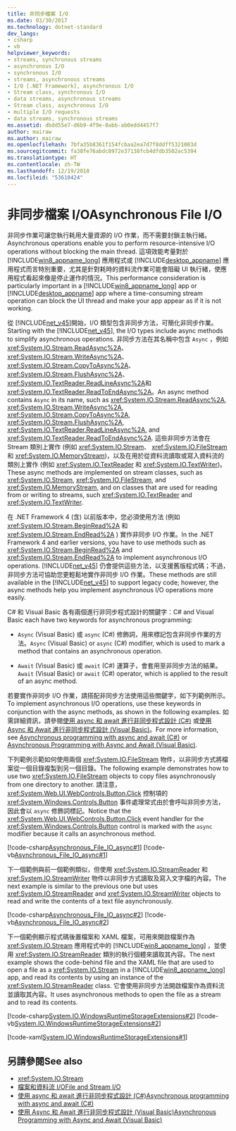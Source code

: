 ```yaml
---
title: 非同步檔案 I/O
ms.date: 03/30/2017
ms.technology: dotnet-standard
dev_langs:
- csharp
- vb
helpviewer_keywords:
- streams, synchronous streams
- asynchronous I/O
- synchronous I/O
- streams, asynchronous streams
- I/O [.NET Framework], asynchronous I/O
- Stream class, synchronous I/O
- data streams, asynchronous streams
- Stream class, asynchronous I/O
- multiple I/O requests
- data streams, synchronous streams
ms.assetid: dbdd55e7-d6b9-4f9e-8abb-ab0edd4457f7
author: mairaw
ms.author: mairaw
ms.openlocfilehash: 7bfa35b8361f154fcbaa2ea7d7f8ddff5321003d
ms.sourcegitcommit: fa38fe76abdc8972e37138fcb4dfdb3502ac5394
ms.translationtype: HT
ms.contentlocale: zh-TW
ms.lasthandoff: 12/19/2018
ms.locfileid: "53610424"
---
```

# <a name="asynchronous-file-io"></a><span data-ttu-id="738bf-102">非同步檔案 I/O</span><span class="sxs-lookup"><span data-stu-id="738bf-102">Asynchronous File I/O</span></span>

<span data-ttu-id="738bf-103">非同步作業可讓您執行耗用大量資源的 I/O 作業，而不需要封鎖主執行緒。</span><span class="sxs-lookup"><span data-stu-id="738bf-103">Asynchronous operations enable you to perform resource-intensive I/O operations without blocking the main thread.</span></span> <span data-ttu-id="738bf-104">這項效能考量對於 [!INCLUDE[win8_appname_long](../../../includes/win8-appname-long-md.md)] 應用程式或 [!INCLUDE[desktop_appname](../../../includes/desktop-appname-md.md)] 應用程式而言特別重要，尤其是針對耗時的資料流作業可能會阻礙 UI 執行緒，使應用程式看起來像是停止運作的情況。</span><span class="sxs-lookup"><span data-stu-id="738bf-104">This performance consideration is particularly important in a [!INCLUDE[win8_appname_long](../../../includes/win8-appname-long-md.md)] app or [!INCLUDE[desktop_appname](../../../includes/desktop-appname-md.md)] app where a time-consuming stream operation can block the UI thread and make your app appear as if it is not working.</span></span>

<span data-ttu-id="738bf-105">從 [!INCLUDE[net_v45](../../../includes/net-v45-md.md)]開始，I/O 類型包含非同步方法，可簡化非同步作業。</span><span class="sxs-lookup"><span data-stu-id="738bf-105">Starting with the [!INCLUDE[net_v45](../../../includes/net-v45-md.md)], the I/O types include async methods to simplify asynchronous operations.</span></span> <span data-ttu-id="738bf-106">非同步方法在其名稱中包含 `Async` ，例如 <xref:System.IO.Stream.ReadAsync%2A>、 <xref:System.IO.Stream.WriteAsync%2A>、 <xref:System.IO.Stream.CopyToAsync%2A>、 <xref:System.IO.Stream.FlushAsync%2A>、 <xref:System.IO.TextReader.ReadLineAsync%2A>和 <xref:System.IO.TextReader.ReadToEndAsync%2A>。</span><span class="sxs-lookup"><span data-stu-id="738bf-106">An async method contains `Async` in its name, such as <xref:System.IO.Stream.ReadAsync%2A>, <xref:System.IO.Stream.WriteAsync%2A>, <xref:System.IO.Stream.CopyToAsync%2A>, <xref:System.IO.Stream.FlushAsync%2A>, <xref:System.IO.TextReader.ReadLineAsync%2A>, and <xref:System.IO.TextReader.ReadToEndAsync%2A>.</span></span> <span data-ttu-id="738bf-107">這些非同步方法會在 Stream 類別上實作 (例如 <xref:System.IO.Stream>、 <xref:System.IO.FileStream>和 <xref:System.IO.MemoryStream>)，以及在用於從資料流讀取或寫入資料流的類別上實作 (例如 <xref:System.IO.TextReader> 和 <xref:System.IO.TextWriter>)。</span><span class="sxs-lookup"><span data-stu-id="738bf-107">These async methods are implemented on stream classes, such as <xref:System.IO.Stream>, <xref:System.IO.FileStream>, and <xref:System.IO.MemoryStream>, and on classes that are used for reading from or writing to streams, such <xref:System.IO.TextReader> and <xref:System.IO.TextWriter>.</span></span>

<span data-ttu-id="738bf-108">在 .NET Framework 4 (含) 以前版本中，您必須使用方法 (例如 <xref:System.IO.Stream.BeginRead%2A> 和 <xref:System.IO.Stream.EndRead%2A> ) 實作非同步 I/O 作業。</span><span class="sxs-lookup"><span data-stu-id="738bf-108">In the .NET Framework 4 and earlier versions, you have to use methods such as <xref:System.IO.Stream.BeginRead%2A> and <xref:System.IO.Stream.EndRead%2A> to implement asynchronous I/O operations.</span></span> <span data-ttu-id="738bf-109">[!INCLUDE[net_v45](../../../includes/net-v45-md.md)] 仍會提供這些方法，以支援舊版程式碼；不過，非同步方法可協助您更輕鬆地實作非同步 I/O 作業。</span><span class="sxs-lookup"><span data-stu-id="738bf-109">These methods are still available in the [!INCLUDE[net_v45](../../../includes/net-v45-md.md)] to support legacy code; however, the async methods help you implement asynchronous I/O operations more easily.</span></span>

<span data-ttu-id="738bf-110">C# 和 Visual Basic 各有兩個進行非同步程式設計的關鍵字：</span><span class="sxs-lookup"><span data-stu-id="738bf-110">C# and Visual Basic each have two keywords for asynchronous programming:</span></span>

- <span data-ttu-id="738bf-111">`Async` (Visual Basic) 或 `async` (C#) 修飾詞，用來標記包含非同步作業的方法。</span><span class="sxs-lookup"><span data-stu-id="738bf-111">`Async` (Visual Basic) or `async` (C#) modifier, which is used to mark a method that contains an asynchronous operation.</span></span>

- <span data-ttu-id="738bf-112">`Await` (Visual Basic) 或 `await` (C#) 運算子，會套用至非同步方法的結果。</span><span class="sxs-lookup"><span data-stu-id="738bf-112">`Await` (Visual Basic) or `await` (C#) operator, which is applied to the result of an async method.</span></span>

<span data-ttu-id="738bf-113">若要實作非同步 I/O 作業，請搭配非同步方法使用這些關鍵字，如下列範例所示。</span><span class="sxs-lookup"><span data-stu-id="738bf-113">To implement asynchronous I/O operations, use these keywords in conjunction with the async methods, as shown in the following examples.</span></span> <span data-ttu-id="738bf-114">如需詳細資訊，請參閱[使用 async 和 await 進行非同步程式設計 (C#)](../../csharp/programming-guide/concepts/async/index.md) 或[使用 Async 和 Await 進行非同步程式設計 (Visual Basic)](../../visual-basic/programming-guide/concepts/async/index.md)。</span><span class="sxs-lookup"><span data-stu-id="738bf-114">For more information, see [Asynchronous programming with async and await (C#)](../../csharp/programming-guide/concepts/async/index.md) or [Asynchronous Programming with Async and Await (Visual Basic)](../../visual-basic/programming-guide/concepts/async/index.md).</span></span>

<span data-ttu-id="738bf-115">下列範例示範如何使用兩個 <xref:System.IO.FileStream> 物件，以非同步方式將檔案從一個目錄複製到另一個目錄。</span><span class="sxs-lookup"><span data-stu-id="738bf-115">The following example demonstrates how to use two <xref:System.IO.FileStream> objects to copy files asynchronously from one directory to another.</span></span> <span data-ttu-id="738bf-116">請注意， <xref:System.Web.UI.WebControls.Button.Click> 控制項的 <xref:System.Windows.Controls.Button> 事件處理常式由於會呼叫非同步方法，因此會以 `async` 修飾詞標記。</span><span class="sxs-lookup"><span data-stu-id="738bf-116">Notice that the <xref:System.Web.UI.WebControls.Button.Click> event handler for the <xref:System.Windows.Controls.Button> control is marked with the `async` modifier because it calls an asynchronous method.</span></span>

[!code-csharp[Asynchronous_File_IO_async#1](../../../samples/snippets/csharp/VS_Snippets_CLR/Asynchronous_File_IO_async/cs/example.cs#1)]
[!code-vb[Asynchronous_File_IO_async#1](../../../samples/snippets/visualbasic/VS_Snippets_CLR/Asynchronous_File_IO_async/vb/example.vb#1)]

<span data-ttu-id="738bf-117">下一個範例與前一個範例類似，但使用 <xref:System.IO.StreamReader> 和 <xref:System.IO.StreamWriter> 物件以非同步方式讀取及寫入文字檔的內容。</span><span class="sxs-lookup"><span data-stu-id="738bf-117">The next example is similar to the previous one but uses <xref:System.IO.StreamReader> and <xref:System.IO.StreamWriter> objects to read and write the contents of a text file asynchronously.</span></span>

[!code-csharp[Asynchronous_File_IO_async#2](../../../samples/snippets/csharp/VS_Snippets_CLR/Asynchronous_File_IO_async/cs/example2.cs#2)]
[!code-vb[Asynchronous_File_IO_async#2](../../../samples/snippets/visualbasic/VS_Snippets_CLR/Asynchronous_File_IO_async/vb/example2.vb#2)]

<span data-ttu-id="738bf-118">下一個範例顯示程式碼後置檔案和 XAML 檔案，可用來開啟檔案作為 <xref:System.IO.Stream> 應用程式中的 [!INCLUDE[win8_appname_long](../../../includes/win8-appname-long-md.md)] ，並使用 <xref:System.IO.StreamReader> 類別的執行個體來讀取其內容。</span><span class="sxs-lookup"><span data-stu-id="738bf-118">The next example shows the code-behind file and the XAML file that are used to open a file as a <xref:System.IO.Stream> in a [!INCLUDE[win8_appname_long](../../../includes/win8-appname-long-md.md)] app, and read its contents by using an instance of the <xref:System.IO.StreamReader> class.</span></span> <span data-ttu-id="738bf-119">它會使用非同步方法開啟檔案作為資料流並讀取其內容。</span><span class="sxs-lookup"><span data-stu-id="738bf-119">It uses asynchronous methods to open the file as a stream and to read its contents.</span></span>

[!code-csharp[System.IO.WindowsRuntimeStorageExtensions#2](../../../samples/snippets/csharp/VS_Snippets_CLR_System/system.io.windowsruntimestorageextensions/cs/blankpage.xaml.cs#2)]
[!code-vb[System.IO.WindowsRuntimeStorageExtensions#2](../../../samples/snippets/visualbasic/VS_Snippets_CLR_System/system.io.windowsruntimestorageextensions/vb/blankpage.xaml.vb#2)]

[!code-xaml[System.IO.WindowsRuntimeStorageExtensions#1](../../../samples/snippets/csharp/VS_Snippets_CLR_System/system.io.windowsruntimestorageextensions/cs/blankpage.xaml#1)]

## <a name="see-also"></a><span data-ttu-id="738bf-120">另請參閱</span><span class="sxs-lookup"><span data-stu-id="738bf-120">See also</span></span>

- <xref:System.IO.Stream>
- [<span data-ttu-id="738bf-121">檔案和資料流 I/O</span><span class="sxs-lookup"><span data-stu-id="738bf-121">File and Stream I/O</span></span>](index.md)
- [<span data-ttu-id="738bf-122">使用 async 和 await 進行非同步程式設計 (C#)</span><span class="sxs-lookup"><span data-stu-id="738bf-122">Asynchronous programming with async and await (C#)</span></span>](../../csharp/programming-guide/concepts/async/index.md)
- [<span data-ttu-id="738bf-123">使用 Async 和 Await 進行非同步程式設計 (Visual Basic)</span><span class="sxs-lookup"><span data-stu-id="738bf-123">Asynchronous Programming with Async and Await (Visual Basic)</span></span>](../../visual-basic/programming-guide/concepts/async/index.md)